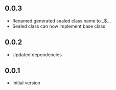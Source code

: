 ## 0.0.3
- Renamed generated sealed class name to _$...
- Sealed class can now implement base class

## 0.0.2
- Updated dependencies

## 0.0.1
- Initial version
